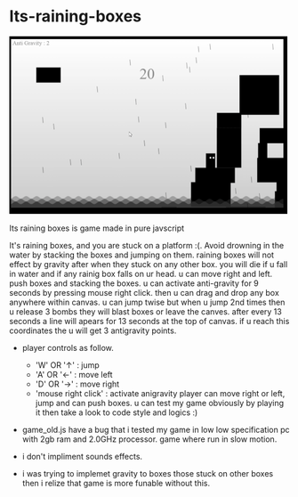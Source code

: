 # Its-raining-boxes
![gameplay.gif](./gameplay.gif)

Its raining boxes is game made in pure javscript

It's raining boxes, and you are stuck on a platform :(.
Avoid drowning in the water by stacking the boxes and jumping on them.
raining boxes will not effect by gravity after when they stuck on any other box.
you will die if u fall in water and if any rainig box falls on ur head.
u can move right and left. push boxes and stacking the boxes.
u can activate anti-gravity for 9 seconds by pressing mouse right click. then u can drag and drop any box anywhere within canvas.
u can jump twise but when u jump 2nd times then u release 3 bombs they will blast boxes or leave the canves.
after every 13 seconds a line will apears for 13 seconds at the top of canvas. if u reach this coordinates the u will get 3 antigravity points.


* player controls as follow.<br>
  * 'W' OR '↑' : jump
  * 'A' OR '←' : move left
  * 'D' OR '→' : move right
  * 'mouse right click' : activate anigravity
player can move right or left, jump and can push boxes.
u can test my game obviously by playing it then take a look to code style and logics :)


* game_old.js have a bug that i tested my game in low low specification pc with 2gb ram and 2.0GHz processor. game where run in slow motion.
* i don't impliment sounds effects.
* i was trying to implemet gravity to boxes those stuck on other boxes then i relize that game is more funable without this.
